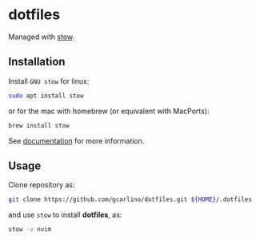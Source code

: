 # dotfiles

Managed with [stow](https://codys.club/blog/2015/07/07/managing-your-dotfiles-with-gnu-stow/).

## Installation

Install `GNU stow` for linux:

```sh
sudo apt install stow
```

or for the mac with homebrew (or equivalent with MacPorts):

```sh
brew install stow
```
See [documentation](https://www.gnu.org/software/stow/) for more information.

## Usage

Clone repository as:

```sh
git clone https://github.com/gcarlino/dotfiles.git ${HOME}/.dotfiles
```

and use `stow` to install **dotfiles**, as:

```sh
stow -v nvim
```
